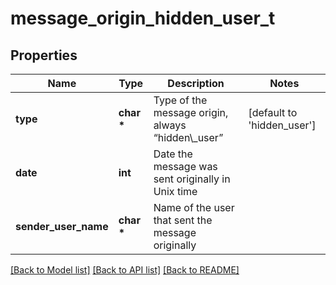 # message_origin_hidden_user_t

## Properties
Name | Type | Description | Notes
------------ | ------------- | ------------- | -------------
**type** | **char \*** | Type of the message origin, always “hidden\\_user” | [default to 'hidden_user']
**date** | **int** | Date the message was sent originally in Unix time | 
**sender_user_name** | **char \*** | Name of the user that sent the message originally | 

[[Back to Model list]](../README.md#documentation-for-models) [[Back to API list]](../README.md#documentation-for-api-endpoints) [[Back to README]](../README.md)


